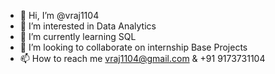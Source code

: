 - 👋 Hi, I’m @vraj1104
- 👀 I’m interested in Data Analytics
- 🌱 I’m currently learning SQL
- 💞️ I’m looking to collaborate on internship Base Projects
- 📫 How to reach me vraj1104@gmail.com & +91 9173731104

<!---
vraj1104/vraj1104 is a ✨ special ✨ repository because its `README.md` (this file) appears on your GitHub profile.
You can click the Preview link to take a look at your changes.
--->
